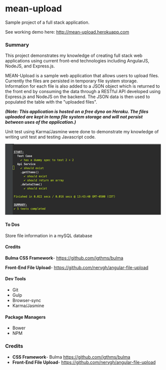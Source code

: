 # mean-upload
Sample project of a full stack application. 

See working demo here: http://mean-upload.herokuapp.com

### Summary
This project demonstrates my knowledge of creating full stack web applications using current front-end technologies
including AngularJS, NodeJS, and Express.js.

MEAN-Upload is a sample web application that allows users to upload files. Currently the files are persisted in temporary file system storage. Information for each file is also added to a JSON object which is returned to the front end by consuming the data through a RESTful API developed using Express.js and NodeJS on the backend. The JSON data is then used to populated the table with the "uploaded files". 

**_(Note: This application is hosted on a free dyno on Heroku. The files uploaded are kept in temp file system storage 
and will not persist between uses of the application.)_**

Unit test using Karma/Jasmine were done to demonstrate my knowledge of writing unit test and testing Javascript code.

![Alt text](/public/images/karma_console.png?raw=true "Karma Console Output")

#### To Dos

Store file information in a mySQL database

#### Credits
**Bulma CSS Framework**- https://github.com/jgthms/bulma

**Front-End File Upload**- https://github.com/nervgh/angular-file-upload

#### Dev Tools

+ Git
+ Gulp
+ Browser-sync
+ Karma/Jasmine

#### Package Managers

+ Bower
+ NPM

### Credits
* **CSS Framework**-  Bulma https://github.com/jgthms/bulma
* **Front-End File Upload**- https://github.com/nervgh/angular-file-upload